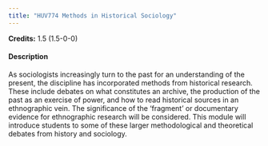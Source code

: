 ```yaml
---
title: "HUV774 Methods in Historical Sociology"
---
```

**Credits:** 1.5 (1.5-0-0)

#### Description
As sociologists increasingly turn to the past for an understanding of the present, the discipline has incorporated methods from historical research. These include debates on what constitutes an archive, the production of the past as an exercise of power, and how to read historical sources in an ethnographic vein. The significance of the ‘fragment’ or documentary evidence for ethnographic research will be considered. This module will introduce students to some of these larger methodological and theoretical debates from history and sociology.